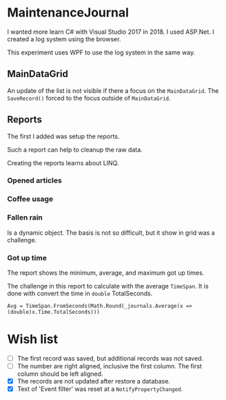 ﻿# MaintenanceJournal

I wanted more learn C# with Visual Studio 2017 in 2018. I used ASP.Net. 
I created a log system using the browser.

This experiment uses WPF to use the log system in the same way.

## MainDataGrid

An update of the list is not visible if there a focus on the `MainDataGrid`. 
The `SaveRecord()` forced to the focus outside of `MainDataGrid`.

## Reports

The first I added was setup the reports.

Such a report can help to cleanup the raw data.

Creating the reports learns about LINQ.

### Opened articles

### Coffee usage

### Fallen rain

Is a dynamic object. The basis is not so difficult, but it show in grid was a challenge.

### Got up time

The report shows the minimum, average, and maximum got up times.

The challenge in this report to calculate with the average `TimeSpan`.
It is done with convert the time in `double` TotalSeconds.

```
Avg = TimeSpan.FromSeconds(Math.Round(_journals.Average(x => (double)x.Time.TotalSeconds)))
``` 

# Wish list

- [ ] The first record was saved, but additional records was not saved.
- [ ] The number are right aligned, inclusive the first column. The first column should be left aligned.
- [X] The records are not updated after restore a database.
- [X] Text of 'Event filter' was reset at a `NotifyPropertyChanged`.